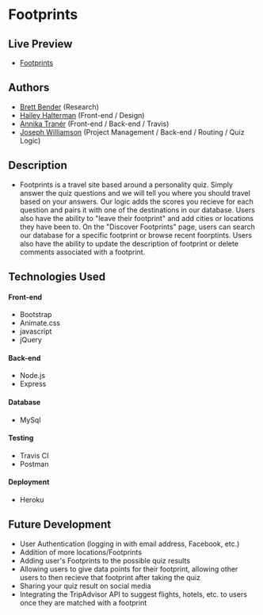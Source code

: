 # Footprints

## Live Preview
  - [Footprints](https://herokuapp.com/)


## Authors
  - [Brett Bender](https://github.com/benderb64z) (Research)
  - [Hailey Halterman](https://github.com/hhalterman) (Front-end / Design)
  - [Annika Tranér](https://github.com/Annikizzle) (Front-end / Back-end / Travis)
  - [Joseph Williamson](https://github.com/jmbw88) (Project Management / Back-end / Routing / Quiz Logic)
  
 
 ## Description
  - Footprints is a travel site based around a personality quiz. Simply answer the quiz questions and we will tell you where you should travel based on your answers. Our logic adds the scores you recieve for each question and pairs it with one of the destinations in our database. Users also have the ability to "leave their footprint" and add cities or locations they have been to. On the "Discover Footprints" page, users can search our database for a specific footprint or browse recent foorptints. Users also have the ability to update the description of footprint or delete comments associated with a footprint.
  
  
  ## Technologies Used

  #### Front-end  
  - Bootstrap
  - Animate.css
  - javascript
  - jQuery

  #### Back-end
  - Node.js
  - Express

  #### Database
  - MySql

  #### Testing
  - Travis CI
  - Postman

  #### Deployment
  - Heroku
  
  
  ## Future Development
  - User Authentication (logging in with email address, Facebook, etc.)
  - Addition of more locations/Footprints
  - Adding user's Footprints to the possible quiz results
  - Allowing users to give data points for their footprint, allowing other users to then recieve that footprint after taking the quiz
  - Sharing your quiz result on social media
  - Integrating the TripAdvisor API to suggest flights, hotels, etc. to users once they are matched with a footprint
